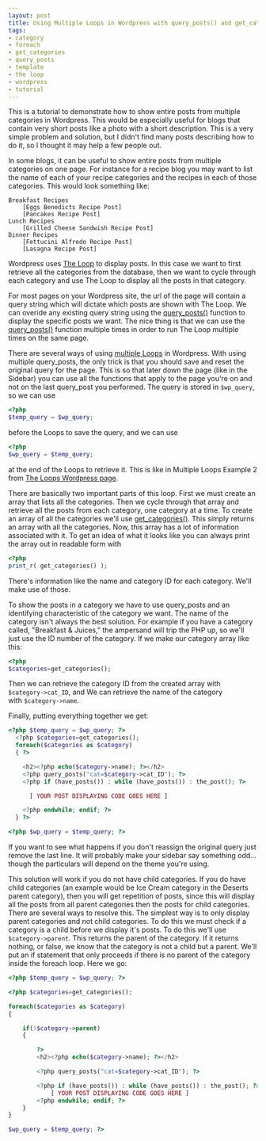 ```yaml
---
layout: post
title: Using Multiple Loops in Wordpress with query_posts() and get_categories()
tags:
- category
- foreach
- get_categories
- query_posts
- template
- the loop
- wordpress
- tutorial
---
```


This is a tutorial to demonstrate how to show entire posts from multiple categories in Wordpress. This would be
especially useful for blogs that contain very short posts like a photo with a short description. This is a very simple
problem and solution, but I didn't find many posts describing how to do it, so I thought it may help a few people out.

In some blogs, it can be useful to show entire posts from multiple categories on one page. For instance for a recipe
blog you may want to list the name of each of your recipe categories and the recipes in each of those categories.
This would look something like:


    Breakfast Recipes
        [Eggs Benedicts Recipe Post]
        [Pancakes Recipe Post]
    Lunch Recipes
        [Grilled Cheese Sandwish Recipe Post]
    Dinner Recipes
        [Fettucini Alfredo Recipe Post]
        [Lasagna Recipe Post]

Wordpress uses [The Loop](http://codex.wordpress.org/The_Loop) to display posts. In this case we want to first retrieve
all the categories from the database, then we want to cycle through each category and use The Loop to display all the
posts in that category.

For most pages on your Wordpress site, the url of the page will contain a query string which will dictate which posts
are shown with The Loop. We can overide any existing query string using the
[query_posts()](http://codex.wordpress.org/Template_Tags/query_posts) function to display the specific posts we want.
The nice thing is that we can use the [query_posts()](http://codex.wordpress.org/Template_Tags/query_posts) function
multiple times in order to run The Loop multiple times on the same page.

There are several ways of using [multiple Loops](http://codex.wordpress.org/The_Loop#Multiple_Loops) in Wordpress. With
using multiple query_posts, the only trick is that you should save and reset the original query for the page. This is so
that later down the page (like in the Sidebar) you can use all the functions that apply to the page you're on and not
on the last query_post you performed. The query is stored in `$wp_query`, so we can use 

``` php
<?php
$temp_query = $wp_query;
```

before the Loops to save the query, and we can use 

``` php
<?php
$wp_query = $temp_query;
```

at the end of the Loops to retrieve it. This is like in Multiple Loops Example 2 from
[The Loops Wordpress page](http://codex.wordpress.org/The_Loop#Multiple_Loops).

There are basically two important parts of this loop. First we must create an array that lists all the categories. Then
we cycle through that array and retrieve all the posts from each category, one category at a time. To create an array of
all the categories we'll use [get_categories()](http://codex.wordpress.org/Function_Reference/get_categories). This
simply returns an array with all the categories. Now, this array has a lot of information associated with it. To get an
idea of what it looks like you can always print the array out in readable form with

``` php
<?php
print_r( get_categories() );
```

There's information like the name and category ID for each category. We'll make use of those.


To show the posts in a category we have to use query_posts and an identifying characteristic of the category we want.
The name of the category isn't always the best solution. For example if you have a category called, "Breakfast &amp;
Juices," the ampersand will trip the PHP up, so we'll just use the ID number of the category. If we make our category
array like this: 

``` php
<?php
$categories=get_categories();
```

Then we can retrieve the category ID from the created array with `$category->cat_ID`, and We can retrieve
the name of the category with `$category->name`.

Finally, putting everything together we get:

``` php
<?php $temp_query = $wp_query; ?>
  <?php $categories=get_categories();
  foreach($categories as $category)
  { ?>

    <h2><?php echo($category->name); ?></h2>
    <?php query_posts("cat=$category->cat_ID"); ?>
    <?php if (have_posts()) : while (have_posts()) : the_post(); ?>

      [ YOUR POST DISPLAYING CODE GOES HERE ]

    <?php endwhile; endif; ?>
  } ?>

<?php $wp_query = $temp_query; ?>
```

If you want to see what happens if you don't reassign the original query just remove the last line. It will probably
make your sidebar say something odd... though the particulars will depend on the theme you're using.

This solution will work if you do not have child categories. If you do have child categories (an example would be Ice
Cream category in the Deserts parent category), then you will get repetition of posts, since this will display all the
posts from all parent categories then the posts for child categories. There are several ways to resolve this. The
simplest way is to only display parent categories and not child categories. To do this we must check if a category is a
child before we display it's posts. To do this we'll use <code>$category-&gt;parent</code>. This returns the parent of
the category. If it returns nothing, or false, we know that the category is not a child but a parent. We'll put an if
statement that only proceeds if there is no parent of the category inside the foreach loop. Here we go:

``` php
<?php $temp_query = $wp_query; ?>

<?php $categories=get_categories();

foreach($categories as $category)
{

    if(!$category->parent)
    {

        ?>
        <h2><?php echo($category->name); ?></h2>

        <?php query_posts("cat=$category->cat_ID"); ?>

        <?php if (have_posts()) : while (have_posts()) : the_post(); ?>
            [ YOUR POST DISPLAYING CODE GOES HERE ]
        <?php endwhile; endif; ?>
    }
}

$wp_query = $temp_query; ?>
```

